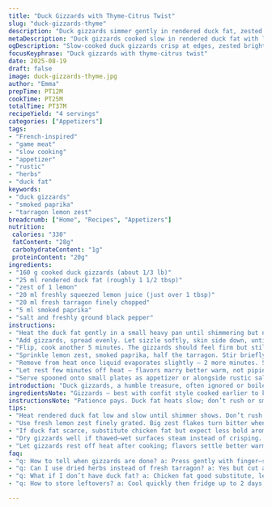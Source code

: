```yaml
---
title: "Duck Gizzards with Thyme-Citrus Twist"
slug: "duck-gizzards-thyme"
description: "Duck gizzards simmer gently in rendered duck fat, zested with lemon and fresh herbs. A hint of heat from smoked paprika replaces usual Espelette to deepen flavor without overpowering. Tarragon swaps thyme for a subtle anise aroma, adding complexity. Quick, rustic, forgiving. Serves as appetizer or a light main. Warm, tangy, herbal, slightly smoky. Use chicken fat if duck fat scarce; dried herbs if fresh missing but reduce quantity."
metaDescription: "Duck gizzards cooked slow in rendered duck fat with lemon zest and smoked paprika. Tarragon adds faint licorice note. Rustic, tangy, smoky flavor packed in 37 minutes."
ogDescription: "Slow-cooked duck gizzards crisp at edges, zested bright with lemon, spiced by smoked paprika, tarragon twists aroma. Tangy, herbal, smoky bites in 4 servings."
focusKeyphrase: "Duck gizzards with thyme-citrus twist"
date: 2025-08-19
draft: false
image: duck-gizzards-thyme.jpg
author: "Emma"
prepTime: PT12M
cookTime: PT25M
totalTime: PT37M
recipeYield: "4 servings"
categories: ["Appetizers"]
tags:
- "French-inspired"
- "game meat"
- "slow cooking"
- "appetizer"
- "rustic"
- "herbs"
- "duck fat"
keywords:
- "duck gizzards"
- "smoked paprika"
- "tarragon lemon zest"
breadcrumb: ["Home", "Recipes", "Appetizers"]
nutrition: 
 calories: "330"
 fatContent: "28g"
 carbohydrateContent: "1g"
 proteinContent: "20g"
ingredients:
- "160 g cooked duck gizzards (about 1/3 lb)"
- "25 ml rendered duck fat (roughly 1 1/2 tbsp)"
- "zest of 1 lemon"
- "20 ml freshly squeezed lemon juice (just over 1 tbsp)"
- "20 ml fresh tarragon finely chopped"
- "5 ml smoked paprika"
- "salt and freshly ground black pepper"
instructions:
- "Heat the duck fat gently in a small heavy pan until shimmering but not smoking."
- "Add gizzards, spread evenly. Let sizzle softly, skin side down, until edges crisp and smell nutty, around 10 minutes. Resist stirring — watching edges darken is key."
- "Flip, cook another 5 minutes. The gizzards should feel firm but still springy under finger pressure — avoid overcooking or they toughen."
- "Sprinkle lemon zest, smoked paprika, half the tarragon. Stir briefly. Toss in lemon juice; you’ll hear a faint hiss, acid hitting fat; it brightens flavor instantly."
- "Remove from heat once liquid evaporates slightly — 2 more minutes. Season liberally with salt and crack fresh black pepper."
- "Let rest few minutes off heat — flavors marry better warm, not piping hot."
- "Serve spooned onto small plates as appetizer or alongside rustic salad for light main."
introduction: "Duck gizzards, a humble treasure, often ignored or boiled dry. I learned patience matters. Fresher gizzards render better fat, crisp edges, chew perfect. Duck fat renders slowly, coaxing rich aroma — not rushing over flame. The lemon zest hits last; too soon and citric oils fade. Tarragon swaps iodized thyme for a faint licorice scent — unexpected, worth trying. Smoked paprika replaces Espelette — deeper color, slight fruitiness with gentle heat. Learned by trial that acid needs the residual warmth; pour too early, bitterness remains, too late and it won’t integrate fully. The trick: look for sizzling, smell nutty aromas, feel firmness like a tender steak. Not mushy, not leather. Serve warm, not hot, to preserve those complex aromas and enjoy the contrast of crisp edges and juicy centers."
ingredientsNote: "Gizzards — best with confit style cooked earlier to keep tender. Fresh ones require longer slow simmer, or try frozen confits as backup. Rendering your own duck fat elevates flavor immeasurably but store-bought works. Substitute chicken fat if duck unavailable — less bold but okay. Tarragon is a wildcard; fresh adds bright finish but dries too harsh; scale down dried tarragon to half amount. Smoked paprika intensifies flavor but avoid overdoing or it dominates; sweet paprika fine alternative. Lemon zest should be finely grated — large flakes turn bitter on cooking. Lemon juice adds freshness but temper acidity; consider lime for twist. Salt and black pepper balance final taste, adjust last after all elements combine."
instructionsNote: "Patience pays. Duck fat heats slow; don’t rush or smoke. Sizzle is subtle, edges turning golden brown and cupped signal crisp texture developing. Flipping only once avoids tearing gizzards. Cook test by gently pressing—too soft means underdone, rubbery means overcooked. Add zest and smoked paprika off direct heat to preserve aromatic oils, then return briefly for melding. Lemon juice added late to avoid sourness turning harsh — listen for faint hiss as sign of reaction with fat. Final resting off heat allows flavors to settle, texture softens slightly. Serve warm, never scalding hot — acidity and herbs lose vibrancy at high temps. This dish lives and dies by timing and feel, not clocks. Don’t over-stir; let herb bits float and infuse. Using a small heavy skillet improves heat control and prevents burn spots. Pat dry gizzards before cooking if thawed to avoid steam—crisp edges depend on dry surface."
tips:
- "Heat rendered duck fat low and slow until shimmer shows. Don’t rush or smoke. Watch edges darken golden brown but not black. Timing key for that nutty duck aroma hitting. Avoid stirring too much; let gizzards settle then flip once to keep crisp edges, tearing ruins texture."
- "Use fresh lemon zest finely grated. Big zest flakes turn bitter when cooking, acid oils fade if zest goes in too early. Smoked paprika is delicate — too much kills subtle fruitiness, opt mild variety or substitute sweet paprika if preferred. Add lemon juice late; wait for faint hiss before pulling off heat to keep acidity bright, not harsh."
- "If duck fat scarce, substitute chicken fat but expect less bold aroma; flavor shifts but still good. When fresh tarragon missing, reduce dried by half; it dries quickly and shrivels strong so scale carefully. Season last with salt and cracked black pepper; salt early draws moisture and softens crust."
- "Dry gizzards well if thawed—wet surfaces steam instead of crisping. Patience pays; gizzards toughen fast if overdone; test by gentle press to feel springy but firm. If edges not crisp after 10 minutes low heat, turn temp slightly up but watch closely. Use small heavy pan for even heat, prevents hot spots burning tiny herb bits."
- "Let gizzards rest off heat after cooking; flavors settle better warm not hot. Avoid reheating aggressively as acidity dulls, herbs flatten, crisp edges soften. Toss herbs in briefly with zest and paprika off direct heat to keep oils aromatic. Serve right away for best contrast juicy centers and crunchy edges."
faq:
- "q: How to tell when gizzards are done? a: Press gently with finger—springy but firm, not mushy or rubbery. Crispy edges give scent clue, nutty aroma develops. Overcook they tighten, undercook stays soft. Watch color and smell as guide."
- "q: Can I use dried herbs instead of fresh tarragon? a: Yes but cut amount in half, dried harsher. Adds anise scent but can dry out dish if too much. Keep fresh if possible. Tarragon key for aroma shift versus thyme, try to balance."
- "q: What if I don’t have duck fat? a: Chicken fat good substitute, less bold but cooks similarly. Butter possible but flavor changes. Store-bought duck fat works fine but homemade renders richer. Avoid vegetable oils; lack depth and crisping ability."
- "q: How to store leftovers? a: Cool quickly then fridge up to 2 days. Reheat gently, low heat—don’t scorch or microwave hardens texture. Can freeze but texture shifts, best fresh. Leftover crispiness lost over time, eat while warm for best texture."

---
```

